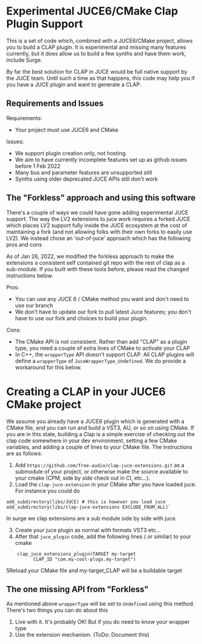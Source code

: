 # Experimental JUCE6/CMake Clap Plugin Support

This is a set of code which, combined with a JUCE6/CMake project, allows you to build a CLAP plugin. It is experimental
and missing many features currently, but it does allow us to build a few synths and have them work, include Surge.

By far the best solution for CLAP in JUCE would be full native support by the JUCE team. Until such a time as that
happens, this code may help you if you have a JUCE plugin and want to generate a CLAP.

## Requirements and Issues

Requirements:

* Your project must use JUCE6 and CMake

Issues:

* We support plugin creation only, not hosting.
* We aim to have currently incomplete features set up as github issues before 1 Feb 2022
* Many bus and parameter features are unsupported still
* Synths using older deprecated JUCE APIs still don't work

## The "Forkless" approach and using this software

There's a couple of ways we could have gone adding experimental JUCE support. The way the LV2 extensions to juce work
requires a forked JUCE which places LV2 support fully inside the JUCE ecosystem at the cost of maintaining a fork (and
not allowing folks with their own forks to easily use LV2). We instead chose an 'out-of-juce' approach which has the
following pros and cons

As of Jan 26, 2022, we modified the forkless approach to make the extensions a consistent self contained git repo with
the rest of clap as a sub-module. If you built with these tools before, please read the changed instructions below.

Pros:

* You can use any JUCE 6 / CMake method you want and don't need to use our branch
* We don't have to update our fork to pull latest Juce features; you don't have to use our fork and choices to build
  your plugin.

Cons:

* The CMake API is not consistent. Rather than add "CLAP" as a plugin type, you need a couple of extra lines of CMake to
  activate your CLAP
* In C++, the `wrapperType` API doesn't support CLAP. All CLAP plugins will define a `wrapperType` of
  `JuceWrapperType_Undefined`. We do provide a workaround for this below.

# Creating a CLAP in your JUCE6 CMake project

We assume you already have a JUCE6 plugin which is generated with a CMake file, and you can run and build a VST3, AU, or
so on using CMake. If you are in this state, building a Clap is a simple exercise of checking out the clap code
somewhere in your dev environment, setting a few CMake variables, and adding a couple of lines to your CMake file. The
instructions are as follows:

1. Add `https://github.com/free-audio/clap-juce-extensions.git` as a submodule of your project, or otherwise make the
   source available to your cmake (CPM, side by side check out in CI, etc...).
2. Load the `clap-juce-extension` in your CMake after you have loaded juce. For instance you could do

```
add_subdirectory(libs/JUCE) # this is however you load juce
add_subdirectory(libs/clap-juce-extensions EXCLUDE_FROM_ALL)` 
```

In surge we clap extensions are a sub module side by side with juce.

3. Create your juce plugin as normal with formats VST3 etc...
4. After that `juce_plugin` code, add the following lines (
   or similar) to your cmake

```
    clap_juce_extensions_plugin(TARGET my-target
          CLAP_ID "com.my-cool-plugs.my-target")
```

5Reload your CMake file and my-target_CLAP will be a buildable target

## The one missing API from "Forkless"

As mentioned above `wrapperType` will be set to `Undefined` using this method. There's two things you can do about this

1. Live with it. It's probably OK! But if you do need to know your wrapper type
2. Use the extension mechanism. (ToDo: Document this)